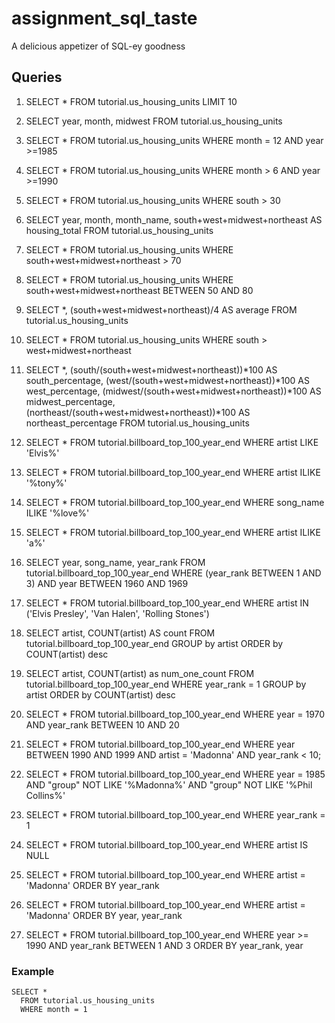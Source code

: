 # assignment_sql_taste
A delicious appetizer of SQL-ey goodness


## Queries

1. SELECT *
    FROM tutorial.us_housing_units
    LIMIT 10
2. SELECT year, month, midwest
      FROM tutorial.us_housing_units
3. SELECT *
    FROM tutorial.us_housing_units
    WHERE month = 12 AND year >=1985
4. SELECT *
    FROM tutorial.us_housing_units
    WHERE month > 6 AND year >=1990
5. SELECT *
    FROM tutorial.us_housing_units
    WHERE south > 30
6. SELECT year, month, month_name,
    south+west+midwest+northeast AS housing_total
    FROM tutorial.us_housing_units
7. SELECT *
    FROM tutorial.us_housing_units
    WHERE south+west+midwest+northeast > 70
8. SELECT *
    FROM tutorial.us_housing_units
    WHERE south+west+midwest+northeast BETWEEN 50 AND 80
9. SELECT *,
    (south+west+midwest+northeast)/4 AS average
    FROM tutorial.us_housing_units
10. SELECT *
    FROM tutorial.us_housing_units
    WHERE south > west+midwest+northeast
11. SELECT *,
    (south/(south+west+midwest+northeast))*100 AS south_percentage,
    (west/(south+west+midwest+northeast))*100 AS west_percentage,
    (midwest/(south+west+midwest+northeast))*100 AS midwest_percentage,
    (northeast/(south+west+midwest+northeast))*100 AS northeast_percentage
    FROM tutorial.us_housing_units

1. SELECT *
    FROM tutorial.billboard_top_100_year_end
    WHERE artist LIKE 'Elvis%'
2. SELECT *
    FROM tutorial.billboard_top_100_year_end
    WHERE artist ILIKE '%tony%'
3. SELECT *
    FROM tutorial.billboard_top_100_year_end
    WHERE song_name ILIKE '%love%'
4. SELECT *
    FROM tutorial.billboard_top_100_year_end
    WHERE artist ILIKE 'a%'
5. SELECT year, song_name, year_rank
    FROM tutorial.billboard_top_100_year_end
    WHERE (year_rank BETWEEN 1 AND 3) AND year BETWEEN 1960 AND 1969
6. SELECT *
    FROM tutorial.billboard_top_100_year_end
    WHERE artist IN ('Elvis Presley', 'Van Halen', 'Rolling Stones')
7. SELECT artist,
      COUNT(artist) AS count
    FROM tutorial.billboard_top_100_year_end
    GROUP by artist
    ORDER by COUNT(artist) desc
8. SELECT artist,
       COUNT(artist) as num_one_count
    FROM tutorial.billboard_top_100_year_end
    WHERE year_rank = 1
    GROUP by artist
    ORDER by COUNT(artist) desc
9. SELECT *
    FROM tutorial.billboard_top_100_year_end
    WHERE year = 1970 AND year_rank BETWEEN 10 AND 20
10. SELECT *
      FROM tutorial.billboard_top_100_year_end
      WHERE year BETWEEN 1990 AND 1999
      AND artist = 'Madonna' AND year_rank < 10;
11. SELECT *
  FROM tutorial.billboard_top_100_year_end
    WHERE year = 1985
    AND "group" NOT LIKE '%Madonna%'
    AND "group" NOT LIKE '%Phil Collins%'
12. SELECT *
      FROM tutorial.billboard_top_100_year_end
      WHERE year_rank = 1
13. SELECT *
      FROM tutorial.billboard_top_100_year_end
      WHERE artist IS NULL
14. SELECT *
      FROM tutorial.billboard_top_100_year_end
      WHERE artist = 'Madonna'
      ORDER BY year_rank
15. SELECT *
      FROM tutorial.billboard_top_100_year_end
      WHERE artist = 'Madonna'
      ORDER BY year, year_rank
16. SELECT *
      FROM tutorial.billboard_top_100_year_end
      WHERE year >= 1990
      AND year_rank BETWEEN 1 AND 3
      ORDER BY year_rank, year 
### Example

```
SELECT *
  FROM tutorial.us_housing_units
  WHERE month = 1
```
